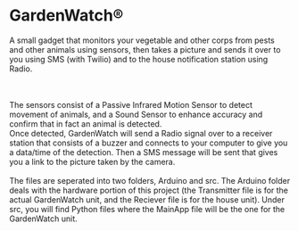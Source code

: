 # GardenWatch®
A small gadget that monitors your vegetable and other corps from pests and other animals using sensors, then takes a picture and sends it over to you using SMS (with Twilio) and to the house notification station using Radio.
<br>

<br>
<br>
The sensors consist of a Passive Infrared Motion Sensor to detect movement of animals, and a Sound Sensor to enhance accuracy and confirm that in fact an animal is detected. 
<br>
Once detected, GardenWatch will send a Radio signal over to a receiver station that consists of a buzzer and connects to your computer to give you a data/time of the detection. Then a SMS message will be sent that gives you a link to the picture taken by the camera.
<br>
<br>
The files are seperated into two folders, Arduino and src. The Arduino folder deals with the hardware portion of this project (the Transmitter file is for the actual GardenWatch unit, and the Reciever file is for the house unit). Under src, you will find Python files where the MainApp file will be the one for the GardenWatch unit.



